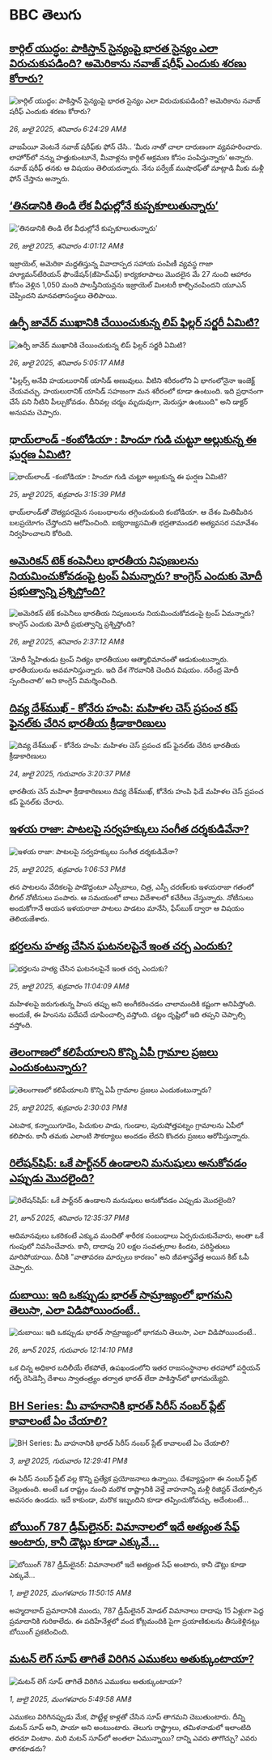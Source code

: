 # BBC తెలుగు## [కార్గిల్ యుద్ధం: పాకిస్తాన్ సైన్యంపై భారత సైన్యం ఎలా విరుచుకుపడింది? అమెరికాను నవాజ్ షరీఫ్ ఎందుకు శరణు కోరారు?](https://www.bbc.com/telugu/articles/c74dl802kl8o?at_campaign=githubrss)![కార్గిల్ యుద్ధం: పాకిస్తాన్ సైన్యంపై భారత సైన్యం ఎలా విరుచుకుపడింది? అమెరికాను నవాజ్ షరీఫ్ ఎందుకు శరణు కోరారు?](https://ichef.bbci.co.uk/ace/ws/240/cpsprodpb/5288/live/29c295c0-69e9-11f0-93c8-913a26342dde.jpg)_26, జులై 2025, శనివారం 6:24:29 AMకి_వాజపేయీ వెంటనే నవాజ్ షరీఫ్‌కు ఫోన్ చేసి.. ‘మీరు నాతో చాలా దారుణంగా వ్యవహరించారు. లాహోర్‌లో నన్ను హత్తుకుంటూనే, మీవాళ్లను కార్గిల్ ఆక్రమణ కోసం పంపిస్తున్నారు’ అన్నారు. నవాజ్ షరీఫ్ తనకు ఆ విషయం తెలియదన్నారు. నేను పర్వేజ్ ముషారఫ్‌తో మాట్లాడి మీకు మళ్లీ ఫోన్ చేస్తాను అన్నారు.## [‘తినడానికి తిండి లేక వీధుల్లోనే కుప్పకూలుతున్నారు’](https://www.bbc.com/telugu/articles/cedv199nnego?at_campaign=githubrss)![‘తినడానికి తిండి లేక వీధుల్లోనే కుప్పకూలుతున్నారు’](https://ichef.bbci.co.uk/ace/ws/240/cpsprodpb/165f/live/0fc66dc0-69cd-11f0-af20-030418be2ca5.jpg)_26, జులై 2025, శనివారం 4:01:12 AMకి_ఇజ్రాయెల్, అమెరికా మద్దతిస్తున్న వివాదాస్పద సహాయ పంపిణీ వ్యవస్థ గాజా హ్యూమన్‌టేరియన్ ఫౌండేషన్(జీహెచ్ఎఫ్) కార్యకలాపాలు మొదలైన మే 27 నుంచి ఆహారం కోసం వెళ్లిన 1,050 మంది పాలస్తీనియన్లను ఇజ్రాయెల్ మిలటరీ కాల్చిచంపిందని యూఎన్ చెప్పిందని మానవతాసంస్థలు తెలిపాయి.## [ఉర్ఫీ జావేద్ ముఖానికి చేయించుకున్న  లిప్ ఫిల్లర్ సర్జరీ ఏమిటి?](https://www.bbc.com/telugu/articles/czeyeznwyn9o?at_campaign=githubrss)![ఉర్ఫీ జావేద్ ముఖానికి చేయించుకున్న  లిప్ ఫిల్లర్ సర్జరీ ఏమిటి?](https://ichef.bbci.co.uk/ace/ws/240/cpsprodpb/9746/live/57a17540-6973-11f0-ba8e-91d56f9acc4a.jpg)_26, జులై 2025, శనివారం 5:05:17 AMకి_"ఫిల్లర్స్ అనేవి హయలురానిక్ యాసిడ్ అణువులు. వీటిని శరీరంలోని ఏ భాగంలోనైనా ఇంజెక్ట్ చేయవచ్చు. హయలురానిక్ యాసిడ్ సహజంగా మన శరీరంలో కూడా ఉంటుంది. ఇది ప్రధానంగా చేసే పని నీటిని పీల్చుకోవడం. దీనివల్ల చర్మం మృదువుగా, మెరుస్తూ ఉంటుంది" అని డాక్టర్ అనుపమ చెప్పారు.## [థాయ్‌లాండ్ -కంబోడియా : హిందూ గుడి చుట్టూ అల్లుకున్న ఈ ఘర్షణ ఏమిటి?](https://www.bbc.com/telugu/articles/c5ypyzg27glo?at_campaign=githubrss)![థాయ్‌లాండ్ -కంబోడియా : హిందూ గుడి చుట్టూ అల్లుకున్న ఈ ఘర్షణ ఏమిటి?](https://ichef.bbci.co.uk/ace/ws/240/cpsprodpb/8664/live/62b1e380-6954-11f0-b771-49b10cce2af8.jpg)_25, జులై 2025, శుక్రవారం 3:15:39 PMకి_థాయ్‌లాండ్‌తో దౌత్యపరమైన సంబంధాలను తగ్గించుకుంది కంబోడియా. ఆ దేశం మితిమీరిన బలప్రయోగం చేస్తోందని ఆరోపించింది. ఐక్యరాజ్యసమితి భద్రతామండలి అత్యవసర సమావేశం నిర్వహించాలని కోరింది.## [అమెరికన్ టెక్ కంపెనీలు భారతీయ నిపుణులను నియమించుకోవడంపై ట్రంప్ ఏమన్నారు? కాంగ్రెస్ ఎందుకు మోదీ ప్రభుత్వాన్ని ప్రశ్నిస్తోంది?](https://www.bbc.com/telugu/articles/c39z9ej7w98o?at_campaign=githubrss)![అమెరికన్ టెక్ కంపెనీలు భారతీయ నిపుణులను నియమించుకోవడంపై ట్రంప్ ఏమన్నారు? కాంగ్రెస్ ఎందుకు మోదీ ప్రభుత్వాన్ని ప్రశ్నిస్తోంది?](https://ichef.bbci.co.uk/ace/ws/240/cpsprodpb/1212/live/2c7940d0-6966-11f0-89ea-4d6f9851f623.jpg)_26, జులై 2025, శనివారం 2:37:12 AMకి_‘మోదీ స్నేహితుడు ట్రంప్ నిత్యం భారతీయుల ఆత్మాభిమానంతో ఆడుకుంటున్నారు. భారతీయులను అవమానిస్తున్నారు. ఇది దేశ గౌరవానికి చెందిన విషయం. నరేంద్ర మోదీ స్పందించాలి’ అని కాంగ్రెస్ విమర్శించింది.## [దివ్య దేశ్‌ముఖ్ - కోనేరు హంపి: మహిళల చెస్ ప్రపంచ కప్ ఫైనల్‌కు చేరిన భారతీయ క్రీడాకారిణులు](https://www.bbc.com/telugu/articles/cz9k9evnq2qo?at_campaign=githubrss)![దివ్య దేశ్‌ముఖ్ - కోనేరు హంపి: మహిళల చెస్ ప్రపంచ కప్ ఫైనల్‌కు చేరిన భారతీయ క్రీడాకారిణులు](https://ichef.bbci.co.uk/ace/ws/240/cpsprodpb/eb7d/live/70496710-690f-11f0-89ea-4d6f9851f623.jpg)_24, జులై 2025, గురువారం 3:20:37 PMకి_భారతీయ చెస్ మహిళా క్రీడాకారిణులు దివ్య దేశ్‌ముఖ్, కోనేరు హంపి ఫిడే మహిళల చెస్ ప్రపంచ కప్ ఫైనల్‌కు చేరారు.## [ఇళయ రాజా: పాటలపై సర్వహక్కులు సంగీత దర్శకుడివేనా?](https://www.bbc.com/telugu/articles/ce8z8jznw81o?at_campaign=githubrss)![ఇళయ రాజా: పాటలపై సర్వహక్కులు సంగీత దర్శకుడివేనా?](https://ichef.bbci.co.uk/ace/standard/240/cpsprodpb/b5b3/live/bc2bde10-695a-11f0-8dbd-f3d32ebd3327.jpg)_25, జులై 2025, శుక్రవారం 1:06:53 PMకి_తన పాటలను వేదికలపై పాడొద్దంటూ ఎస్పీబాలు, చిత్ర, ఎస్పీ చరణ్‌లకు ఇళయరాజా గతంలో లీగల్ నోటీసులు పంపారు. ఆ సమయంలో బాలు విదేశాలలో కచేరీలు చేస్తున్నారు. నోటీసులు అందుకోగానే ఆయన ఇళయరాజా పాటలు పాడటం మానేసి, ఫేస్‌బుక్  ద్వారా ఆ విషయం తెలియజేశారు.## [భర్తలను హత్య చేసిన ఘటనలపైనే ఇంత చర్చ ఎందుకు?](https://www.bbc.com/telugu/articles/cr4w5k2d2vpo?at_campaign=githubrss)![భర్తలను హత్య చేసిన ఘటనలపైనే ఇంత చర్చ ఎందుకు?](https://ichef.bbci.co.uk/ace/ws/240/cpsprodpb/a9a0/live/54281a60-5e59-11f0-b5c5-012c5796682d.jpg)_25, జులై 2025, శుక్రవారం 11:04:09 AMకి_మహిళలపై జరుగుతున్న హింస తప్పు అని అంగీకరించడం చాలామందికి కష్టంగా అనిపిస్తోంది. అందుకే, ఈ హింసను పదేపదే చూపించాల్సి వస్తోంది. చట్టం దృష్టిలో ఇది తప్పని చెప్పాల్సి వస్తోంది.## [తెలంగాణలో కలిపేయాలని కొన్ని ఏపీ గ్రామాల ప్రజలు ఎందుకంటున్నారు?](https://www.bbc.com/telugu/articles/cvg4g1gg3wjo?at_campaign=githubrss)![తెలంగాణలో కలిపేయాలని కొన్ని ఏపీ గ్రామాల ప్రజలు ఎందుకంటున్నారు?](https://ichef.bbci.co.uk/ace/ws/240/cpsprodpb/f2d3/live/704eda20-6963-11f0-89ea-4d6f9851f623.jpg)_25, జులై 2025, శుక్రవారం 2:30:03 PMకి_ఎటపాక, కన్నాయిగూడెం, పిచుకుల పాడు, గుండాల, పురుషోత్తపట్నం గ్రామాలను ఏపీలో కలిపారు. కానీ తమకు ఎలాంటి సౌకర్యాలు అందడం లేదని కొందరు ప్రజలు ఆరోపిస్తున్నారు.## [రిలేషన్‌షిప్: ఒకే పార్ట్‌నర్ ఉండాలని మనుషులు అనుకోవడం ఎప్పుడు మొదలైంది?](https://www.bbc.com/telugu/articles/c62d4j0748vo?at_campaign=githubrss)![రిలేషన్‌షిప్: ఒకే పార్ట్‌నర్ ఉండాలని మనుషులు అనుకోవడం ఎప్పుడు మొదలైంది?](https://ichef.bbci.co.uk/ace/ws/240/cpsprodpb/49dd/live/f64ee1d0-4f53-11f0-a872-8baf78f7d38b.jpg)_21, జూన్ 2025, శనివారం 12:35:37 PMకి_ఆదిమానవులు ఒకరికంటే ఎక్కువ మందితో శారీరక సంబంధాలు ఏర్పరుచుకునేవారు, అంతా ఒకే గుంపులో నివసించేవారు. కానీ, దాదాపు 20 లక్షల సంవత్సరాల కిందట, పరిస్థితులు మారిపోయాయి. దీనికి "వాతావరణ మార్పులు కారణం" అని జీవశాస్త్రవేత్త అయిన కిట్ ఓపీ చెప్పారు.## [దుబాయి: ఇది ఒకప్పుడు భారత్ సామ్రాజ్యంలో భాగమని తెలుసా, ఎలా విడిపోయిందంటే..](https://www.bbc.com/telugu/articles/ce83x3rekyyo?at_campaign=githubrss)![దుబాయి: ఇది ఒకప్పుడు భారత్ సామ్రాజ్యంలో భాగమని తెలుసా, ఎలా విడిపోయిందంటే..](https://ichef.bbci.co.uk/ace/ws/240/cpsprodpb/89c1/live/fbe80b80-5282-11f0-809e-059b7ea85131.jpg)_26, జూన్ 2025, గురువారం 12:14:10 PMకి_ఒక చిన్న అధికార బదిలీయే లేకపోతే, ఉపఖండంలోని ఇతర రాజసంస్థానాల తరహాలో  పర్షియన్ గల్ఫ్ రెసిడెన్సీ దేశాలు స్వాతంత్ర్యం తర్వాత భారత్ లేదా పాకిస్తాన్‌లో భాగమయ్యేవి.## [BH Series: మీ వాహనానికి భారత్ సిరీస్ నంబర్ ప్లేట్ కావాలంటే ఏం చేయాలి?](https://www.bbc.com/telugu/articles/c9dg040gzv6o?at_campaign=githubrss)![BH Series: మీ వాహనానికి భారత్ సిరీస్ నంబర్ ప్లేట్ కావాలంటే ఏం చేయాలి?](https://ichef.bbci.co.uk/ace/ws/240/cpsprodpb/c5c0/live/7facfba0-5801-11f0-b5c5-012c5796682d.jpg)_3, జులై 2025, గురువారం 12:29:41 PMకి_ఈ సిరీస్ నంబర్ ప్లేట్ వల్ల కొన్ని ప్రత్యేక ప్రయోజనాలు ఉన్నాయి. దేశవ్యాప్తంగా ఈ నంబర్ ప్లేట్ చెల్లుతుంది. అంటే ఒక రాష్ట్రం నుంచి మరొక రాష్ట్రానికి వెళ్తే వాహనాన్ని మళ్లీ రిజిస్టర్ చేయాల్సిన అవసరం ఉండదు. ఇదే కాకుండా, మరొక ఇబ్బందిని కూడా తప్పించుకోవచ్చు. అదేంటంటే...## [బోయింగ్ 787 డ్రీమ్‌లైనర్: విమానాలలో ఇదే అత్యంత సేఫ్ అంటారు, కానీ డౌట్లు కూడా ఎక్కువే...](https://www.bbc.com/telugu/articles/c8d664g0dz9o?at_campaign=githubrss)![బోయింగ్ 787 డ్రీమ్‌లైనర్: విమానాలలో ఇదే అత్యంత సేఫ్ అంటారు, కానీ డౌట్లు కూడా ఎక్కువే...](https://ichef.bbci.co.uk/ace/ws/240/cpsprodpb/aebe/live/0ad87b80-5674-11f0-95fc-edf89039c20a.jpg)_1, జులై 2025, మంగళవారం 11:50:15 AMకి_అహ్మదాబాద్ ప్రమాదానికి ముందు, 787 డ్రీమ్‌లైనర్ మోడల్ విమానాలు దాదాపు 15 ఏళ్లుగా పెద్ద ప్రమాదానికి గురికాలేదు. ఈ పదిహేనేళ్లలో వంద కోట్లమందికి  పైగా ప్రయాణికులను తీసుకెళ్లినట్లు బోయింగ్ ప్రకటించింది.## [మటన్ లెగ్ సూప్ తాగితే విరిగిన ఎముకలు అతుక్కుంటాయా?](https://www.bbc.com/telugu/articles/c0l4g92j8kzo?at_campaign=githubrss)![మటన్ లెగ్ సూప్ తాగితే విరిగిన ఎముకలు అతుక్కుంటాయా?](https://ichef.bbci.co.uk/ace/ws/240/cpsprodpb/cffe/live/00bf0e40-4f7e-11f0-8c47-237c2e4015f5.jpg)_1, జులై 2025, మంగళవారం 5:49:58 AMకి_ఎముకలు విరిగినప్పుడు మేక, పొట్టేళ్ల కాళ్లతో చేసిన సూప్ తాగమని చెబుతుంటారు. దీన్ని మటన్ సూప్ అని, పాయా అని అంటుంటారు. తెలుగు రాష్ట్రాలు, తమిళనాడులో ఇలాంటిది తరచూ వింటాం. మరి మటన్ సూప్‌లో అంతలా ఏమున్నాయి? దాన్ని ఎవరు తాగొచ్చు? ఎవరు తాగకూడదు?